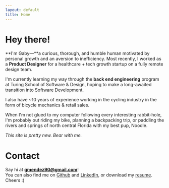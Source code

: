 ```yaml
---
layout: default
title: Home
---
```


# Hey there!

**I'm Gaby—**a curious, thorough, and humble human motivated by personal growth and an aversion to inefficiency. Most recently, I worked as a **Product Designer** for a healthcare + tech growth startup on a fully remote design team.

I'm currently learning my way through the **back end engineering** program at Turing School of Software & Design, hoping to make a long-awaited transition into Software Development.

I also have ~10 years of experience working in the cycling industry in the form of bicycle mechanics & retail sales.

When I'm not glued to my computer following every interesting rabbit-hole, I'm probably out riding my bike, planning a backpacking trip, or paddling the rivers and springs of north central Florida with my best pup, Noodle.

_This site is pretty new. Bear with me._

# Contact

Say hi at **gmendez90@gmail.com**!<br>You can also find me on [Github](http://github.com/gabichuelas) and [LinkedIn](https://www.linkedin.com/in/gabymendez/), or download my [resume](https://bit.ly/3j4iAUR ). Cheers :)
